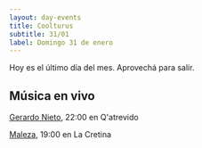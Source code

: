 ```yaml
---
layout: day-events
title: Coolturus
subtitle: 31/01
label: Domingo 31 de enero
---
```

Hoy es el último día del mes. Aprovechá para salir.

## Música en vivo

[Gerardo Nieto](https://instagram.com/qatrevido?igshid=8bj6dzn4g7aj), 22:00 en Q'atrevido

[Maleza](https://instagram.com/lacretinacasa?igshid=nrtucgnc6eso), 19:00 en La Cretina
